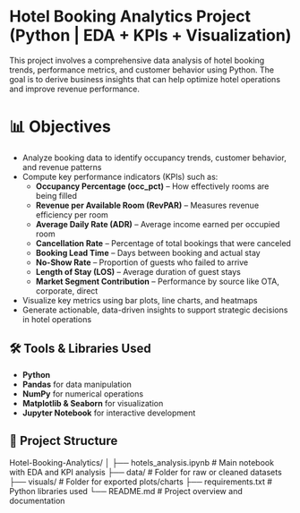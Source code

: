 # Hotel Booking Analytics Project (Python | EDA + KPIs + Visualization)

This project involves a comprehensive data analysis of hotel booking trends, performance metrics, and customer behavior using Python. The goal is to derive business insights that can help optimize hotel operations and improve revenue performance.

# 📊 Objectives

- Analyze booking data to identify occupancy trends, customer behavior, and revenue patterns
- Compute key performance indicators (KPIs) such as:
  - **Occupancy Percentage (occ_pct)** – How effectively rooms are being filled
  - **Revenue per Available Room (RevPAR)** – Measures revenue efficiency per room
  - **Average Daily Rate (ADR)** – Average income earned per occupied room
  - **Cancellation Rate** – Percentage of total bookings that were canceled
  - **Booking Lead Time** – Days between booking and actual stay
  - **No-Show Rate** – Proportion of guests who failed to arrive
  - **Length of Stay (LOS)** – Average duration of guest stays
  - **Market Segment Contribution** – Performance by source like OTA, corporate, direct
- Visualize key metrics using bar plots, line charts, and heatmaps
- Generate actionable, data-driven insights to support strategic decisions in hotel operations

## 🛠️ Tools & Libraries Used

- **Python**  
- **Pandas** for data manipulation  
- **NumPy** for numerical operations  
- **Matplotlib & Seaborn** for visualization  
- **Jupyter Notebook** for interactive development  

## 📁 Project Structure

Hotel-Booking-Analytics/
│
├── hotels_analysis.ipynb       # Main notebook with EDA and KPI analysis
├── data/                       # Folder for raw or cleaned datasets
├── visuals/                    # Folder for exported plots/charts
├── requirements.txt            # Python libraries used 
└── README.md                   # Project overview and documentation

